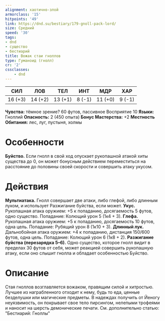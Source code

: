 ```yaml
---
alignment: хаотично-злой
armorclass: '15'
hitpoints: '49'
link: https://dnd.su/bestiary/179-gnoll-pack-lord/
size: Средний
speed: '30'
tags:
- dnd
- существо
- бестиарий
title: Вожак стаи гноллов
type: Гуманоид (гнолл)
cr: '2'
cssclasses:
    - dnd
---
```



| СИЛ | ЛОВ | ТЕЛ | ИНТ | МДР | ХАР |
|---|---|---|---|---|---|
| 16 (+3) | 14 (+2) | 13 (+1) | 8 (-1) | 11 (+0) | 9 (-1) |
**Чувства:** тёмное зрение? 60 футов, пассивное Восприятие 10
**Языки:** Гноллий
**Опасность:** 2 (450 опыта)
**Бонус Мастерства:** +2
**Местность Обитания:** лес, луг, пустыня, холмы


# Особенности
**Буйство.** Если гнолл в свой ход опускает рукопашной атакой хиты существа до 0, он может бонусным действием переместиться на расстояние до половины своей скорости и совершить атаку укусом.


# Действия
**Мультиатака.** Гнолл совершает две атаки, либо глефой, либо длинным луком, и использует Разжигание буйства, если может.
**Укус.** Рукопашная атака оружием: +5 к попаданию, досягаемость 5 футов, одно существо. Попадание: Колющий урон 5 (1к4 + 3).
**Глефа.** Рукопашная атака оружием: +5 к попаданию, досягаемость 10 футов, одна цель. Попадание: Рубящий урон 8 (1к10 + 3).
**Длинный лук.** Дальнобойная атака оружием: +4 к попаданию, дистанция 150/600 футов, одна цель. Попадание: Колющий урон 6 (1к8 + 2).
**Разжигание буйства (перезарядка 5–6).** Одно существо, которое гнолл видит в пределах 30 футов от себя, может реакцией совершить рукопашную атаку, если оно слышит гнолла и обладает особенностью Буйство.


# Описание
Стая гноллов возглавляется вожаком, правящим силой и хитростью. Лучшее из награбленного отходит к нему, будь то еда, ценные безделушки или магические предметы. В надеждах получить от Йеногу неуязвимость, он покрывает свое тело пирсингом, нелепыми трофеями и наносит на шерсть демонические печати. См. дополнительно статью: "Бестиарий: Гноллы"